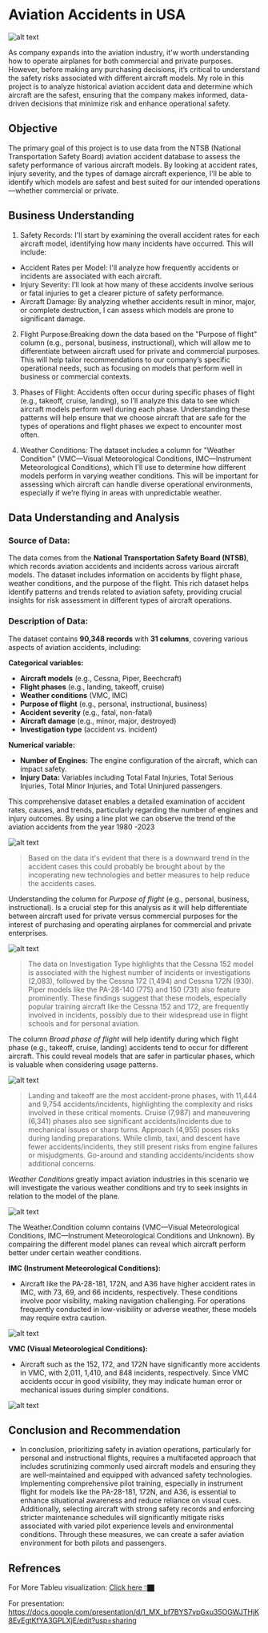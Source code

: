 # Aviation Accidents in USA 
![alt text](image-7.png)

As company expands into the aviation industry, it'w worth understanding how to operate airplanes for both commercial and private purposes. However, before making any purchasing decisions, it’s critical to understand the safety risks associated with different aircraft models. My role in this project is to analyze historical aviation accident data and determine which aircraft are the safest, ensuring that the company makes informed, data-driven decisions that minimize risk and enhance operational safety.

## Objective 

The primary goal of this project is to use data from the NTSB (National Transportation Safety Board) aviation accident database to assess the safety performance of various aircraft models. By looking at accident rates, injury severity, and the types of damage aircraft experience, I'll be able to identify which models are safest and best suited for our intended operations—whether commercial or private.

## Business Understanding

1. Safety Records: I'll start by examining the overall accident rates for each aircraft model, identifying how many incidents have occurred. This will include:

* Accident Rates per Model: I'll analyze how frequently accidents or incidents are associated with each aircraft.
* Injury Severity: I’ll look at how many of these accidents involve serious or fatal injuries to get a clearer picture of safety performance.
* Aircraft Damage: By analyzing whether accidents result in minor, major, or complete destruction, I can assess which models are prone to significant damage.
2. Flight Purpose:Breaking down the data based on the "Purpose of flight" column (e.g., personal, business, instructional), which will allow me to differentiate between aircraft used for private and commercial purposes. This will help tailor recommendations to our company’s specific operational needs, such as focusing on models that perform well in business or commercial contexts.

3. Phases of Flight: Accidents often occur during specific phases of flight (e.g., takeoff, cruise, landing), so I’ll analyze this data to see which aircraft models perform well during each phase. Understanding these patterns will help ensure that we choose aircraft that are safe for the types of operations and flight phases we expect to encounter most often.

4. Weather Conditions: The dataset includes a column for "Weather Condition" (VMC—Visual Meteorological Conditions, IMC—Instrument Meteorological Conditions), which I'll use to determine how different models perform in varying weather conditions. This will be important for assessing which aircraft can handle diverse operational environments, especially if we’re flying in areas with unpredictable weather.

## Data Understanding and Analysis

### Source of Data:
The data comes from the **National Transportation Safety Board (NTSB)**, which records aviation accidents and incidents across various aircraft models. The dataset includes information on accidents by flight phase, weather conditions, and the purpose of the flight. This rich dataset helps identify patterns and trends related to aviation safety, providing crucial insights for risk assessment in different types of aircraft operations.

### Description of Data:
The dataset contains **90,348 records** with **31 columns**, covering various aspects of aviation accidents, including:

**Categorical variables:**
- **Aircraft models** (e.g., Cessna, Piper, Beechcraft)
- **Flight phases** (e.g., landing, takeoff, cruise)
- **Weather conditions** (VMC, IMC)
- **Purpose of flight** (e.g., personal, instructional, business)
- **Accident severity** (e.g., fatal, non-fatal)
- **Aircraft damage** (e.g., minor, major, destroyed)
- **Investigation type** (accident vs. incident)

**Numerical variable:**

- **Number of Engines:** The engine configuration of the aircraft, which can impact safety.
- **Injury Data:** Variables including Total Fatal Injuries, Total Serious Injuries, Total Minor Injuries, and Total Uninjured passengers.

This comprehensive dataset enables a detailed examination of accident rates, causes, and trends, particularly regarding the number of engines and injury outcomes. By using a line plot we can observe the trend of the aviation accidents from the year 1980 -2023

![alt text](image-8.png)

> Based on the data it's evident that there is a downward trend in the accident cases this could probably be brought about by the incoperating new technologies and better measures to help reduce the accidents cases.

Understanding the column for *Purpose of flight* (e.g., personal, business, instructional). Is a crucial step for this analysis as it will help differentiate between aircraft used for private versus commercial purposes for the interest of purchasing and operating airplanes for commercial and private enterprises.

![alt text](image-10.png)

> The data on Investigation Type highlights that the Cessna 152 model is associated with the highest number of incidents or investigations (2,083), followed by the Cessna 172 (1,494) and Cessna 172N (930). Piper models like the PA-28-140 (775) and 150 (731) also feature prominently. These findings suggest that these models, especially popular training aircraft like the Cessna 152 and 172, are frequently involved in incidents, possibly due to their widespread use in flight schools and for personal aviation.

The column *Broad phase of flight* will help identify during which flight phase (e.g., takeoff, cruise, landing) accidents tend to occur for different aircraft. This could reveal models that are safer in particular phases, which is valuable when considering usage patterns.

![alt text](image-11.png)

> Landing and takeoff are the most accident-prone phases, with 11,444 and 9,754 accidents/incidents, highlighting the complexity and risks involved in these critical moments. Cruise (7,987) and maneuvering (6,341) phases also see significant accidents/incidents due to mechanical issues or sharp turns. Approach (4,955) poses risks during landing preparations. While climb, taxi, and descent have fewer accidents/incidents, they still present risks from engine failures or misjudgments. Go-around and standing accidents/incidents show additional concerns.

*Weather Conditions* greatly impact aviation industries in this scenario we will investigate the various weather conditions and try to seek insights in relation to the model of the plane.

![alt text](image-12.png)

The Weather.Condition column contains (VMC—Visual Meteorological Conditions, IMC—Instrument Meteorological Conditions and Unknown). By compairing the different model planes  can reveal which aircraft perform better under certain weather conditions.

**IMC (Instrument Meteorological Conditions):**

* Aircraft like the PA-28-181, 172N, and A36 have higher accident rates in IMC, with 73, 69, and 66 incidents, respectively. These conditions involve poor visibility, making navigation challenging. For operations frequently conducted in low-visibility or adverse weather, these models may require extra caution.

![alt text](image-13.png)

**VMC (Visual Meteorological Conditions):**

* Aircraft such as the 152, 172, and 172N have significantly more accidents in VMC, with 2,011, 1,410, and 848 incidents, respectively. Since VMC accidents occur in good visibility, they may indicate human error or mechanical issues during simpler conditions.

![alt text](image-14.png)

## Conclusion and Recommendation

- In conclusion, prioritizing safety in aviation operations, particularly for personal and instructional flights, requires a multifaceted approach that includes scrutinizing commonly used aircraft models and ensuring they are well-maintained and equipped with advanced safety technologies. Implementing comprehensive pilot training, especially in instrument flight for models like the PA-28-181, 172N, and A36, is essential to enhance situational awareness and reduce reliance on visual cues. Additionally, selecting aircraft with strong safety records and enforcing stricter maintenance schedules will significantly mitigate risks associated with varied pilot experience levels and environmental conditions. Through these measures, we can create a safer aviation environment for both pilots and passengers.

## Refrences 
For More Tableu visualization: [Click here 👇🏿](https://public.tableau.com/app/profile/charles.odhiambo/viz/dsc_phase1_project_charles_odhiambo/Dashboard1?publish=yes)

For presentation: https://docs.google.com/presentation/d/1_MX_bf7BYS7vpGxu35OGWJTHjK8EvEgtKfYA3GPLXjE/edit?usp=sharing













